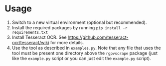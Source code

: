 # Usage

1. Switch to a new virtual environment (optional but recommended).
2. Install the required packages by running `pip install -r requirements.txt`
4. Install Tesseract OCR. See https://github.com/tesseract-ocr/tesseract/wiki for more details.
3. Use the tool as described in `examples.py`. Note that any file that uses the tool must be present one directory above the `rgpvscrape` package (just like the `example.py` script or you can just edit the `example.py` script). 

